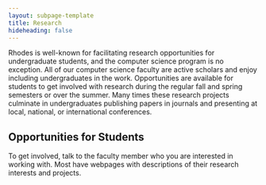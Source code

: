 ```yaml
---
layout: subpage-template
title: Research
hideheading: false
---
```

Rhodes is well-known for facilitating research opportunities for undergraduate students, and the computer science program is no exception.  All of our
computer science faculty are active scholars and enjoy including undergraduates in the work.  Opportunities are available for students
to get involved with research during the regular fall and spring semesters or over the summer.  Many times these research projects culminate
in undergraduates publishing papers in journals and presenting at local, national, or international conferences.

## Opportunities for Students

To get involved, talk to the faculty member who you are interested in working with.  Most have webpages with descriptions of
their research interests and projects.

